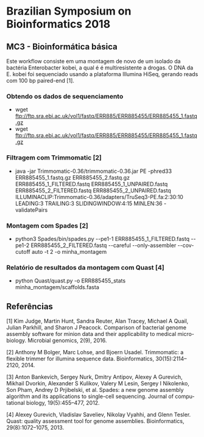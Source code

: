 # Brazilian Symposium on Bioinformatics 2018

## MC3 - Bioinformática básica

Este workflow consiste em uma montagem de novo de um isolado da bactéria Enterobacter kobei, a qual é é multiresistente a drogas.
O DNA da E. kobei foi sequenciado usando a plataforma Illumina HiSeq, gerando reads com 100 bp paired-end [1].

### Obtendo os dados de sequenciamento
* wget ftp://ftp.sra.ebi.ac.uk/vol1/fastq/ERR885/ERR885455/ERR885455_1.fastq.gz
* wget ftp://ftp.sra.ebi.ac.uk/vol1/fastq/ERR885/ERR885455/ERR885455_1.fastq.gz

### Filtragem com Trimmomatic [2]
* java -jar Trimmomatic-0.36/trimmomatic-0.36.jar PE -phred33 ERR885455_1.fastq.gz ERR885455_2.fastq.gz  ERR885455_1_FILTERED.fastq ERR885455_1_UNPAIRED.fastq   ERR885455_2_FILTERED.fastq ERR885455_2_UNPAIRED.fastq ILLUMINACLIP:Trimmomatic-0.36/adapters/TruSeq3-PE.fa:2:30:10 LEADING:3 TRAILING:3 SLIDINGWINDOW:4:15 MINLEN:36 -validatePairs

### Montagem com Spades [2]
* python3 Spades/bin/spades.py --pe1-1 ERR885455_1_FILTERED.fastq --pe1-2 ERR885455_2_FILTERED.fastq --careful --only-assembler --cov-cutoff auto -t 2 -o minha_montagem

### Relatório de resultados da montagem com Quast [4]
* python Quast/quast.py -o ERR885455_stats minha_montagem/scaffolds.fasta 

## Referências

[1] Kim Judge, Martin Hunt, Sandra Reuter, Alan Tracey, Michael A Quail,
Julian Parkhill, and Sharon J Peacock. Comparison of bacterial genome
assembly software for minion data and their applicability to medical micro-
biology. Microbial genomics, 2(9), 2016.

[2] Anthony M Bolger, Marc Lohse, and Bjoern Usadel. Trimmomatic: a flexible
trimmer for illumina sequence data. Bioinformatics, 30(15):2114–2120, 2014.

[3] Anton Bankevich, Sergey Nurk, Dmitry Antipov, Alexey A Gurevich,
Mikhail Dvorkin, Alexander S Kulikov, Valery M Lesin, Sergey I Nikolenko,
Son Pham, Andrey D Prjibelski, et al. Spades: a new genome assembly
algorithm and its applications to single-cell sequencing. Journal of compu-
tational biology, 19(5):455–477, 2012.

[4] Alexey Gurevich, Vladislav Saveliev, Nikolay Vyahhi, and Glenn Tesler.
Quast: quality assessment tool for genome assemblies. Bioinformatics,
29(8):1072–1075, 2013.

